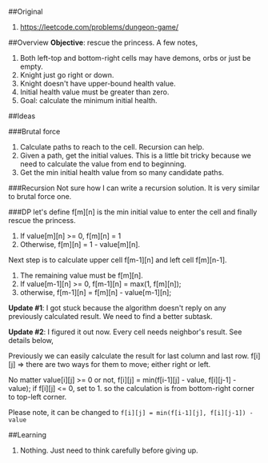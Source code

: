 ##Original
1. https://leetcode.com/problems/dungeon-game/


##Overview
**Objective**: rescue the princess. A few notes,

1. Both left-top and bottom-right cells may have demons, orbs or just be empty.
2. Knight just go right or down.
3. Knight doesn't have upper-bound health value.
4. Initial health value must be greater than zero.
5. Goal: calculate the minimum initial health.


##Ideas

###Brutal force
1. Calculate paths to reach to the cell. Recursion can help.
2. Given a path, get the initial values. This is a little bit tricky because we need to calculate the value from end to beginning.
3. Get the min initial health value from so many candidate paths.

###Recursion
Not sure how I can write a recursion solution. It is very similar to brutal force one.

###DP
let's define f[m][n] is the min initial value to enter the cell and finally rescue the princess.

1. If value[m][n] >= 0, f[m][n] = 1
2. Otherwise, f[m][n] = 1 - value[m][n].

Next step is to calculate upper cell f[m-1][n] and left cell f[m][n-1].

1. The remaining value must be f[m][n].
2. If value[m-1][n] >= 0, f[m-1][n] = max(1, f[m][n]);
3. otherwise, f[m-1][n] = f[m][n] - value[m-1][n];

**Update #1**: I got stuck because the algorithm doesn't reply on any previously calculated result. We need to find a better subtask.

**Update #2**: I figured it out now. Every cell needs neighbor's result. See details below,

Previously we can easily calculate the result for last column and last row.
f[i][j] => there are two ways for them to move; either right or left.

No matter value[i][j] >= 0 or not, f[i][j] = min(f[i-1][j] - value, f[i][j-1] - value); if f[i][j] <= 0, set to 1. so the calculation is from bottom-right corner to top-left corner.

Please note, it can be changed to ``f[i][j] = min(f[i-1][j], f[i][j-1]) - value``

##Learning
1. Nothing. Just need to think carefully before giving up.
